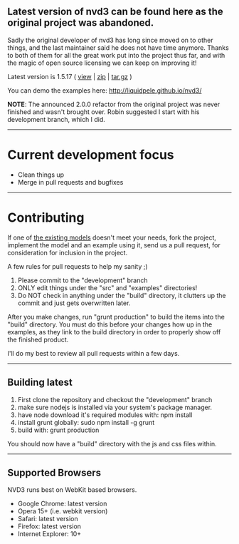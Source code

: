 
## Latest version of nvd3 can be found here as the original project was abandoned.

Sadly the original developer of nvd3 has long since moved on to other things, and the
last maintainer said he does not have time anymore.  Thanks to both of them for all the
great work put into the project thus far, and with the magic of open source licensing
we can keep on improving it!

Latest version is 1.5.17 ( [view](https://github.com/liquidpele/nvd3/tree/1.5.17/build) | [zip](https://github.com/liquidpele/nvd3/zipball/1.5.17) | [tar.gz](https://github.com/liquidpele/nvd3/tarball/1.5.17) )

You can demo the examples here:  http://liquidpele.github.io/nvd3/

**NOTE**: The announced 2.0.0 refactor from the original project was never finished and wasn't brought over.
Robin suggested I start with his development branch, which I did.

---

# Current development focus

- Clean things up
- Merge in pull requests and bugfixes

---

# Contributing

If one of [the existing models](https://github.com/liquidpele/nvd3/tree/development/src/models)
doesn't meet your needs, fork the project, implement the model and an example using it,
send us a pull request, for consideration for inclusion in the project.

A few rules for pull requests to help my sanity ;)

1. Please commit to the "development" branch
2. ONLY edit things under the "src" and "examples" directories!
3. Do NOT check in anything under the "build" directory, it clutters up the commit and just gets overwritten later.

After you make changes, run "grunt production" to build the items into the "build" directory.
You must do this before your changes how up in the examples, as they link to the build directory
in order to properly show off the finished product.

I'll do my best to review all pull requests within a few days.

---

## Building latest

1. First clone the repository and checkout the "development" branch
2. make sure nodejs is installed via your system's package manager.
3. have node download it's required modules with:  npm install
4. install grunt globally:  sudo npm install -g grunt
5. build with:  grunt production

You should now have a "build" directory with the js and css files within.

---

## Supported Browsers
NVD3 runs best on WebKit based browsers.

* Google Chrome: latest version
* Opera 15+ (i.e. webkit version)
* Safari: latest version
* Firefox: latest version
* Internet Explorer: 10+

